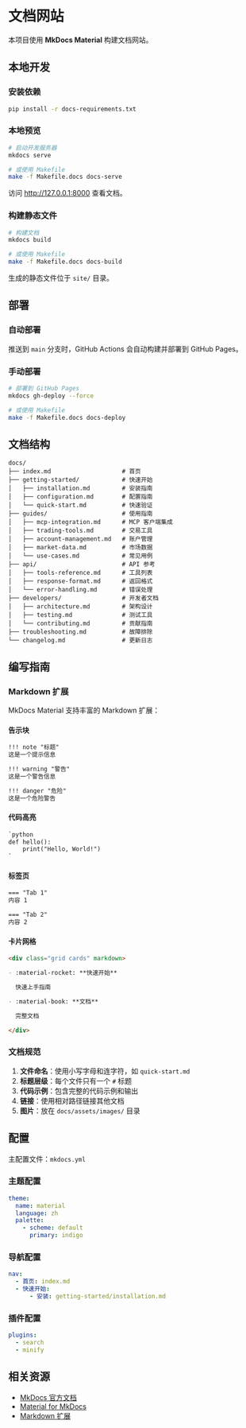 # 文档网站

本项目使用 **MkDocs Material** 构建文档网站。

## 本地开发

### 安装依赖

```bash
pip install -r docs-requirements.txt
```

### 本地预览

```bash
# 启动开发服务器
mkdocs serve

# 或使用 Makefile
make -f Makefile.docs docs-serve
```

访问 http://127.0.0.1:8000 查看文档。

### 构建静态文件

```bash
# 构建文档
mkdocs build

# 或使用 Makefile
make -f Makefile.docs docs-build
```

生成的静态文件位于 `site/` 目录。

## 部署

### 自动部署

推送到 `main` 分支时，GitHub Actions 会自动构建并部署到 GitHub Pages。

### 手动部署

```bash
# 部署到 GitHub Pages
mkdocs gh-deploy --force

# 或使用 Makefile
make -f Makefile.docs docs-deploy
```

## 文档结构

```
docs/
├── index.md                    # 首页
├── getting-started/            # 快速开始
│   ├── installation.md         # 安装指南
│   ├── configuration.md        # 配置指南
│   └── quick-start.md          # 快速验证
├── guides/                     # 使用指南
│   ├── mcp-integration.md      # MCP 客户端集成
│   ├── trading-tools.md        # 交易工具
│   ├── account-management.md   # 账户管理
│   ├── market-data.md          # 市场数据
│   └── use-cases.md            # 常见用例
├── api/                        # API 参考
│   ├── tools-reference.md      # 工具列表
│   ├── response-format.md      # 返回格式
│   └── error-handling.md       # 错误处理
├── developers/                 # 开发者文档
│   ├── architecture.md         # 架构设计
│   ├── testing.md              # 测试工具
│   └── contributing.md         # 贡献指南
├── troubleshooting.md          # 故障排除
└── changelog.md                # 更新日志
```

## 编写指南

### Markdown 扩展

MkDocs Material 支持丰富的 Markdown 扩展：

#### 告示块

```markdown
!!! note "标题"
这是一个提示信息

!!! warning "警告"
这是一个警告信息

!!! danger "危险"
这是一个危险警告
```

#### 代码高亮

````markdown
​`python
def hello():
    print("Hello, World!")
​`
````

#### 标签页

```markdown
=== "Tab 1"
内容 1

=== "Tab 2"
内容 2
```

#### 卡片网格

```markdown
<div class="grid cards" markdown>

- :material-rocket: **快速开始**

  快速上手指南

- :material-book: **文档**

  完整文档

</div>
```

### 文档规范

1. **文件命名**：使用小写字母和连字符，如 `quick-start.md`
2. **标题层级**：每个文件只有一个 `#` 标题
3. **代码示例**：包含完整的代码示例和输出
4. **链接**：使用相对路径链接其他文档
5. **图片**：放在 `docs/assets/images/` 目录

## 配置

主配置文件：`mkdocs.yml`

### 主题配置

```yaml
theme:
  name: material
  language: zh
  palette:
    - scheme: default
      primary: indigo
```

### 导航配置

```yaml
nav:
  - 首页: index.md
  - 快速开始:
      - 安装: getting-started/installation.md
```

### 插件配置

```yaml
plugins:
  - search
  - minify
```

## 相关资源

- [MkDocs 官方文档](https://www.mkdocs.org/)
- [Material for MkDocs](https://squidfunk.github.io/mkdocs-material/)
- [Markdown 扩展](https://squidfunk.github.io/mkdocs-material/reference/)
